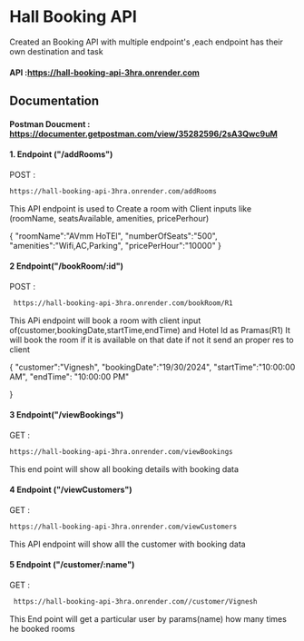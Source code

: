 # Hall Booking API

Created an Booking API with multiple endpoint's ,each endpoint has their own destination and task

#### API :https://hall-booking-api-3hra.onrender.com

## Documentation

#### Postman Doucment : https://documenter.getpostman.com/view/35282596/2sA3Qwc9uM

#### 1. Endpoint ("/addRooms")

POST :

```bash
https://hall-booking-api-3hra.onrender.com/addRooms
```

This API endpoint is used to Create a room with Client inputs like (roomName, seatsAvailable, amenities, pricePerhour)

{
"roomName":"AVmm HoTEl",
"numberOfSeats":"500",
"amenities":"Wifi,AC,Parking",
"pricePerHour":"10000"
}

#### 2 Endpoint("/bookRoom/:id")

POST :

```bash
 https://hall-booking-api-3hra.onrender.com/bookRoom/R1
```

This APi endpoint will book a room with client input of(customer,bookingDate,startTime,endTime) and Hotel Id as Pramas(R1) It will book the room if it is available on that date if not it send an proper res to client

{
"customer":"Vignesh",
"bookingDate":"19/30/2024",
"startTime":"10:00:00 AM",
"endTime": "10:00:00 PM"

}

#### 3 Endpoint("/viewBookings")

GET :

```bash
https://hall-booking-api-3hra.onrender.com/viewBookings
```

This end point will show all booking details with booking data

#### 4 Endpoint ("/viewCustomers")

GET :

```bash
https://hall-booking-api-3hra.onrender.com/viewCustomers
```

This API endpoint will show alll the customer with booking data

#### 5 Endpoint ("/customer/:name")

GET :

```bash
 https://hall-booking-api-3hra.onrender.com//customer/Vignesh
```

This End point will get a particular user by params(name) how many times he booked rooms
